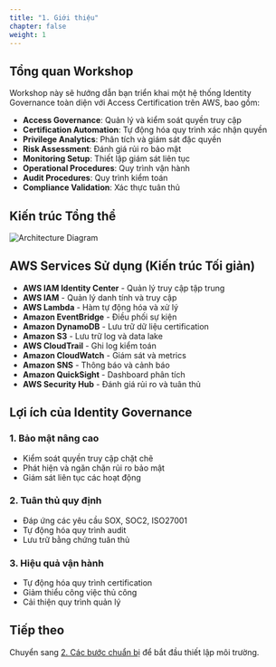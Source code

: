 ```yaml
---
title: "1. Giới thiệu"
chapter: false
weight: 1
---
```

## Tổng quan Workshop

Workshop này sẽ hướng dẫn bạn triển khai một hệ thống Identity Governance toàn diện với Access Certification trên AWS, bao gồm:

- **Access Governance**: Quản lý và kiểm soát quyền truy cập
- **Certification Automation**: Tự động hóa quy trình xác nhận quyền
- **Privilege Analytics**: Phân tích và giám sát đặc quyền
- **Risk Assessment**: Đánh giá rủi ro bảo mật
- **Monitoring Setup**: Thiết lập giám sát liên tục
- **Operational Procedures**: Quy trình vận hành
- **Audit Procedures**: Quy trình kiểm toán
- **Compliance Validation**: Xác thực tuân thủ

## Kiến trúc Tổng thể

![Architecture Diagram](/images/architecture-diagram.png)

## AWS Services Sử dụng (Kiến trúc Tối giản)

- **AWS IAM Identity Center** - Quản lý truy cập tập trung
- **AWS IAM** - Quản lý danh tính và truy cập
- **AWS Lambda** - Hàm tự động hóa và xử lý
- **Amazon EventBridge** - Điều phối sự kiện
- **Amazon DynamoDB** - Lưu trữ dữ liệu certification
- **Amazon S3** - Lưu trữ log và data lake
- **AWS CloudTrail** - Ghi log kiểm toán
- **Amazon CloudWatch** - Giám sát và metrics
- **Amazon SNS** - Thông báo và cảnh báo
- **Amazon QuickSight** - Dashboard phân tích
- **AWS Security Hub** - Đánh giá rủi ro và tuân thủ

## Lợi ích của Identity Governance

### 1. Bảo mật nâng cao

- Kiểm soát quyền truy cập chặt chẽ
- Phát hiện và ngăn chặn rủi ro bảo mật
- Giám sát liên tục các hoạt động

### 2. Tuân thủ quy định

- Đáp ứng các yêu cầu SOX, SOC2, ISO27001
- Tự động hóa quy trình audit
- Lưu trữ bằng chứng tuân thủ

### 3. Hiệu quả vận hành

- Tự động hóa quy trình certification
- Giảm thiểu công việc thủ công
- Cải thiện quy trình quản lý

## Tiếp theo

Chuyển sang [2. Các bước chuẩn bị](../2-cac-buoc-chuan-bi) để bắt đầu thiết lập môi trường.
